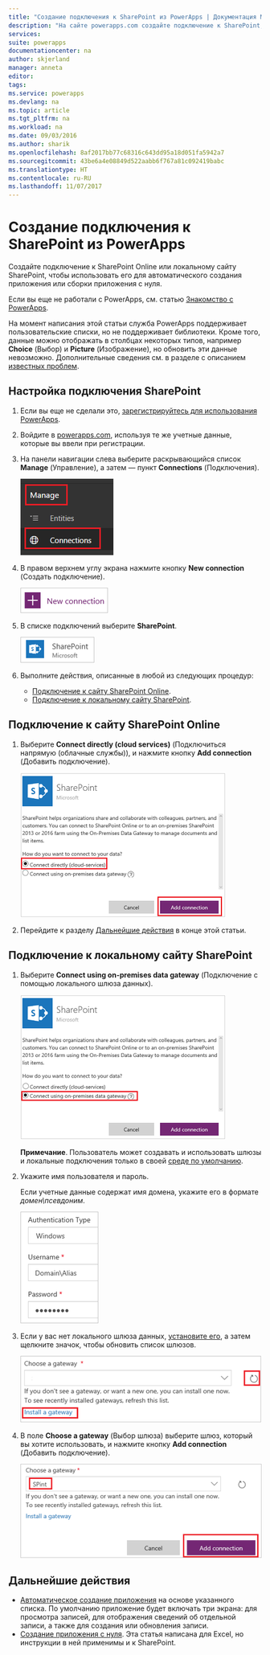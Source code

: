 ```yaml
---
title: "Создание подключения к SharePoint из PowerApps | Документация Майкрософт"
description: "На сайте powerapps.com создайте подключение к SharePoint, чтобы использовать его для автоматического создания приложения или сборки приложения с нуля."
services: 
suite: powerapps
documentationcenter: na
author: skjerland
manager: anneta
editor: 
tags: 
ms.service: powerapps
ms.devlang: na
ms.topic: article
ms.tgt_pltfrm: na
ms.workload: na
ms.date: 09/03/2016
ms.author: sharik
ms.openlocfilehash: 8af2017bb77c68316c643dd95a18d051fa5942a7
ms.sourcegitcommit: 43be6a4e08849d522aabb6f767a81c092419babc
ms.translationtype: HT
ms.contentlocale: ru-RU
ms.lasthandoff: 11/07/2017
---
```

# <a name="create-a-connection-to-sharepoint-from-powerapps"></a>Создание подключения к SharePoint из PowerApps
Создайте подключение к SharePoint Online или локальному сайту SharePoint, чтобы использовать его для автоматического создания приложения или сборки приложения с нуля.

Если вы еще не работали с PowerApps, см. статью [Знакомство с PowerApps](getting-started.md).

На момент написания этой статьи служба PowerApps поддерживает пользовательские списки, но не поддерживает библиотеки. Кроме того, данные можно отображать в столбцах некоторых типов, например **Choice** (Выбор) и **Picture** (Изображение), но обновить эти данные невозможно. Дополнительные сведения см. в разделе с описанием [известных проблем](connections/connection-sharepoint-online.md#known-issues).

## <a name="specify-a-sharepoint-connection"></a>Настройка подключения SharePoint
1. Если вы еще не сделали это, [зарегистрируйтесь для использования PowerApps](signup-for-powerapps.md).
2. Войдите в [powerapps.com](https://web.powerapps.com), используя те же учетные данные, которые вы ввели при регистрации.
3. На панели навигации слева выберите раскрывающийся список **Manage** (Управление), а затем — пункт **Connections** (Подключения).
   
    ![Пункт "Создать" в меню "Файл"](./media/connect-to-sharepoint/manage-connections.png)
4. В правом верхнем углу экрана нажмите кнопку **New connection** (Создать подключение).
   
    ![Кнопка создания подключения](./media/connect-to-sharepoint/new-connection.png)
5. В списке подключений выберите **SharePoint**.
   
    ![Добавление подключения SharePoint](./media/connect-to-sharepoint/add-sp-portal.png)
6. Выполните действия, описанные в любой из следующих процедур:
   
   * [Подключение к сайту SharePoint Online](connect-to-sharepoint.md#connect-to-a-sharepoint-online-site).
   * [Подключение к локальному сайту SharePoint](connect-to-sharepoint.md#connect-to-an-on-premises-sharepoint-site).

## <a name="connect-to-a-sharepoint-online-site"></a>Подключение к сайту SharePoint Online
1. Выберите **Connect directly (cloud services)** (Подключиться напрямую (облачные службы)), и нажмите кнопку **Add connection** (Добавить подключение).
   
    ![Выбор SharePoint Online](./media/connect-to-sharepoint/choose-online.png)
2. Перейдите к разделу [Дальнейшие действия](connect-to-sharepoint.md#next-steps) в конце этой статьи.

## <a name="connect-to-an-on-premises-sharepoint-site"></a>Подключение к локальному сайту SharePoint
1. Выберите **Connect using on-premises data gateway** (Подключение с помощью локального шлюза данных).
   
    ![Выбор локального сайта SharePoint](./media/connect-to-sharepoint/choose-onprem.png)
   
    **Примечание**. Пользователь может создавать и использовать шлюзы и локальные подключения только в своей [среде по умолчанию](working-with-environments.md).
2. Укажите имя пользователя и пароль.
   
    Если учетные данные содержат имя домена, укажите его в формате *домен\псевдоним*.
   
    ![Ввод учетных данных](./media/connect-to-sharepoint/specify-credentials.png)
3. Если у вас нет локального шлюза данных, [установите его](gateway-reference.md), а затем щелкните значок, чтобы обновить список шлюзов.
   
    ![Установка шлюза](./media/connect-to-sharepoint/install-gateway.png)
4. В поле **Choose a gateway** (Выбор шлюза) выберите шлюз, который вы хотите использовать, и нажмите кнопку **Add connection** (Добавить подключение).
   
    ![Выбор шлюза](./media/connect-to-sharepoint/choose-gateway.png)

## <a name="next-steps"></a>Дальнейшие действия
* [Автоматическое создание приложения](app-from-sharepoint.md) на основе указанного списка. По умолчанию приложение будет включать три экрана: для просмотра записей, для отображения сведений об отдельной записи, а также для создания или обновления записи.
* [Создание приложения с нуля](get-started-create-from-blank.md). Эта статья написана для Excel, но инструкции в ней применимы и к SharePoint.

